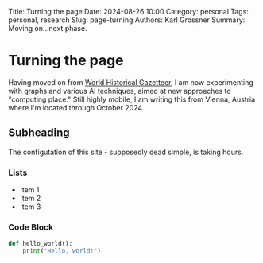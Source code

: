 Title: Turning the page
Date: 2024-08-26 10:00
Category: personal
Tags: personal, research
Slug: page-turning
Authors: Karl Grossner
Summary: Moving on...next phase.

# Turning the page

Having moved on from [World Historical Gazetteer](https://whgazetteer.org), I am now experimenting with graphs and various AI techniques, aimed at new approaches to "computing place." Still highly mobile, I am writing this from Vienna, Austria where I'm located through October 2024.

## Subheading

The configutation of this site - supposedly dead simple, is taking hours.

### Lists

- Item 1
- Item 2
- Item 3

### Code Block

```python
def hello_world():
    print("Hello, world!")

